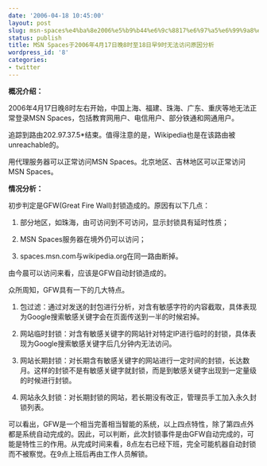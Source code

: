 ```yaml
---
date: '2006-04-18 10:45:00'
layout: post
slug: msn-spaces%e4%ba%8e2006%e5%b9%b44%e6%9c%8817%e6%97%a5%e6%99%9a8%e6%97%b6%e8%87%b318%e6%97%a5%e6%97%a99%e6%97%b6%e6%97%a0%e6%b3%95%e8%ae%bf%e9%97%ae%e5%8e%9f%e5%9b%a0%e5%88%86%e6%9e%90
status: publish
title: MSN Spaces于2006年4月17日晚8时至18日早9时无法访问原因分析
wordpress_id: '8'
categories:
- twitter
---
```


**概况介绍：**


2006年4月17日晚8时左右开始，中国上海、福建、珠海、广东、重庆等地无法正常登录MSN Spaces，包括教育网用户、电信用户、部分铁通和网通用户。


追踪到路由202.97.37.5*结束。值得注意的是，Wikipedia也是在该路由被unreachable的。


用代理服务器可以正常访问MSN Spaces。北京地区、吉林地区可以正常访问MSN Spaces。


**情况分析：**


初步判定是GFW(Great Fire Wall)封锁造成的。原因有以下几点：


1. 部分地区，如珠海，由可访问到不可访问，显示封锁具有延时性质；


2. MSN Spaces服务器在境外仍可以访问；


3. spaces.msn.com与wikipedia.org在同一路由断掉。


由今晨可以访问来看，应该是GFW自动封锁造成的。


众所周知，GFW具有一下的几大特点。


1. 包过滤：通过对发送的封包进行分析，对含有敏感字符的内容截取，具体表现为Google搜索敏感关键字会在页面传送到一半的时候宕掉。


2. 网站临时封锁：对含有敏感关键字的网站针对特定IP进行临时的封锁，具体表现为Google搜索敏感关键字后几分钟内无法访问。


3. 网站长期封锁：对长期含有敏感关键字的网站进行一定时间的封锁，长达数月。这样的封锁不是有敏感关键字就封锁，而是到敏感关键字出现到一定量级的时候进行封锁。


4. 网站永久封锁：对长期封锁的网站，若长期没有改正，管理员手工加入永久封锁列表。


可以看出，GFW是一个相当完善相当智能的系统，以上四点特性，除了第四点外都是系统自动完成的。因此，可以判断，此次封锁事件是由GFW自动完成的，可能是特性三的作用。从完成时间来看，8点左右已经下班，完全可能机器自动封锁而不被察觉。在9点上班后再由工作人员解锁。
